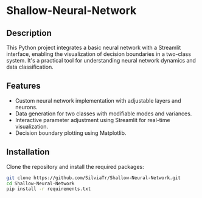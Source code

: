 # Shallow-Neural-Network

## Description
This Python project integrates a basic neural network with a Streamlit interface, enabling the visualization of decision boundaries in a two-class system. It's a practical tool for understanding neural network dynamics and data classification.

## Features
- Custom neural network implementation with adjustable layers and neurons.
- Data generation for two classes with modifiable modes and variances.
- Interactive parameter adjustment using Streamlit for real-time visualization.
- Decision boundary plotting using Matplotlib.

## Installation
Clone the repository and install the required packages:

```bash
git clone https://github.com/SilviaTr/Shallow-Neural-Network.git
cd Shallow-Neural-Network
pip install -r requirements.txt
